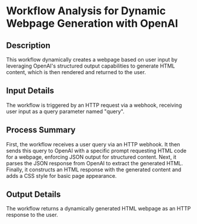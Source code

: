 # Workflow Analysis for Dynamic Webpage Generation with OpenAI

## Description
This workflow dynamically creates a webpage based on user input by leveraging OpenAI's structured output capabilities to generate HTML content, which is then rendered and returned to the user.

## Input Details
The workflow is triggered by an HTTP request via a webhook, receiving user input as a query parameter named "query".

## Process Summary
First, the workflow receives a user query via an HTTP webhook. It then sends this query to OpenAI with a specific prompt requesting HTML code for a webpage, enforcing JSON output for structured content. Next, it parses the JSON response from OpenAI to extract the generated HTML. Finally, it constructs an HTML response with the generated content and adds a CSS style for basic page appearance.

## Output Details
The workflow returns a dynamically generated HTML webpage as an HTTP response to the user.
